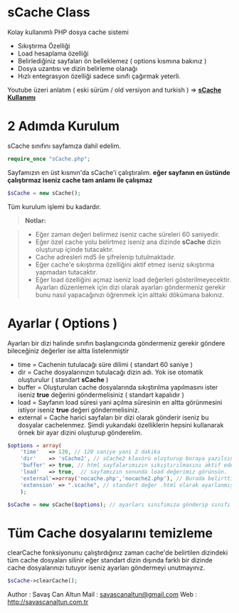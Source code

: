 sCache Class
=========

Kolay kullanımlı PHP dosya cache sistemi

- Sıkıştırma Özelliği
- Load hesaplama özelliği
- Belirlediğiniz sayfaları ön belleklemez ( options kısmına bakınız )
- Dosya uzantısı ve dizin belirleme olanağı 
- Hızlı entegrasyon özelliği sadece sınıfı çağırmak yeterli.


Youtube üzeri anlatım ( eski sürüm / old versiyon and turkish ) => **[sCache Kullanımı](https://www.youtube.com/watch?v=ti4p3LhLYzk)**



2 Adımda Kurulum
===========================

sCache sınıfını sayfamıza dahil edelim.

``` php
require_once "sCache.php";

```

Sayfamızın en üst kısmın'da sCache'i çalıştıralım.
**eğer sayfanın en üstünde çalıştırmaz iseniz cache tam anlamı ile çalışmaz**

``` php
$sCache = new sCache();
```

Tüm kurulum işlemi bu kadardır. 

> **Notlar:**

> - Eğer zaman değeri belirmez iseniz cache süreleri 60 saniyedir.
> - Eğer özel cache yolu belirtmez iseniz ana dizinde **sCache** dizin oluşturup içinde tutacaktır.
> - Cache adresleri md5 ile şifrelenip tutulmaktadır.
> - Eğer cache'e sıkıştırma özelliğini aktif etmez iseniz sıkıştırma yapmadan tutacaktır.
> - Eğer load özelliğini açmaz iseniz load değerleri gösterilmeyecektir.
Ayarları düzenlemek için dizi olarak ayarları göndermeniz gerekir bunu nasıl yapacağınızı öğrenmek için alttaki dökümana bakınız.




Ayarlar ( Options )
===========================
Ayarları bir dizi halinde sınıfın başlangıcında göndermeniz gerekir göndere bileceğiniz değerler ise altta listelenmiştir
- time = Cachenin tutulacağı süre dilimi ( standart 60 saniye ) 
- dir = Cache dosyalarınızın tutulacağı dizin adı. Yok ise otomatik oluşturulur ( standart **sCache** ) 
- buffer = Oluşturulan cache dosyalarında sıkıştırılma yapılmasını ister iseniz **true** değerini göndermelisiniz ( standart kapalıdır ) 
- load = Sayfanın load süresi yani açılma süresinin en altta görünmesini istiyor iseniz **true** değeri göndermelisiniz.
- external = Cache harici sayfaları bir dizi olarak gönderir iseniz bu dosyalar cachelenmez.
Şimdi yukarıdaki özelliklerin hepsini kullanarak örnek bir ayar dizini oluşturup gönderelim.

``` php
$options = array(
	'time'   => 120, // 120 saniye yani 2 dakika
	'dir'    => 'sCache2', // sCache2 klasörü oluşturup buraya yazılsın.
	'buffer' => true, // html sayfalarımızın sıkıştırılmasını aktif edelim.
	'load'   => true,  // sayfamızın sonunda load değerimiz görünsün.
	'external'=>array('nocache.php','nocache2.php'), // Burada belirttiğiniz sayfalar ( dosyalar ) cachelenmez.,
	'extension' => ".scache", // standart değer .html olarak ayarlanmıştır cache dosyalarınızın uzantısını temsil etmektedir.
	);

$sCache = new sCache($options); // ayarları sınıfımıza gönderip sınıfı çalıştıralım.
```


Tüm Cache dosyalarını temizleme
===========================
clearCache fonksiyonunu çalıştırdığınız zaman cache'de belirtilen dizindeki tüm cache dosyaları silinir eğer standart dizin dışında farklı bir dizinde cache dosyalarınızı tutuyor iseniz ayarları göndermeyi unutmayınız.
``` php
$sCache->clearCache();
```



Author : Savaş Can Altun
Mail : savascanaltun@gmail.com
Web : http://savascanaltun.com.tr
